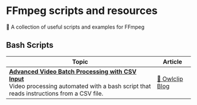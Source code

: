 # FFmpeg scripts and resources
🎥 A collection of useful scripts and examples for FFmpeg

## Bash Scripts

| Topic | Article |
|-------|---------|
| [**Advanced Video Batch Processing with CSV Input**](./advanced-video-batch-processing-with-csv-input)<br />Video processing automated with a bash script that reads instructions from a CSV file. | [📰 Owlclip Blog](https://www.owlclip.com/blog/advanced-video-batch-processing-with-csv-input) |


